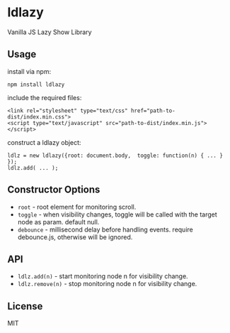 # ldlazy

Vanilla JS Lazy Show Library


## Usage

install via npm:

    npm install ldlazy


include the required files:

    <link rel="stylesheet" type="text/css" href="path-to-dist/index.min.css">
    <script type="text/javascript" src="path-to-dist/index.min.js"></script>


construct a ldlazy object:

    ldlz = new ldlazy({root: document.body,  toggle: function(n) { ... } });
    ldlz.add( ... );


## Constructor Options

 - `root` - root element for monitoring scroll.
 - `toggle` - when visibility changes, toggle will be called with the target node as param. default null.
 - `debounce` - millisecond delay before handling events. require debounce.js, otherwise will be ignored.


## API

 - `ldlz.add(n)` - start monitoring node n for visibility change.
 - `ldlz.remove(n)` - stop monitoring node n for visibility change.


## License

MIT
